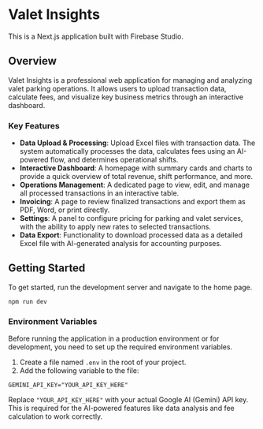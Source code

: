 # Valet Insights

This is a Next.js application built with Firebase Studio.

## Overview

Valet Insights is a professional web application for managing and analyzing valet parking operations. It allows users to upload transaction data, calculate fees, and visualize key business metrics through an interactive dashboard.

### Key Features

- **Data Upload & Processing**: Upload Excel files with transaction data. The system automatically processes the data, calculates fees using an AI-powered flow, and determines operational shifts.
- **Interactive Dashboard**: A homepage with summary cards and charts to provide a quick overview of total revenue, shift performance, and more.
- **Operations Management**: A dedicated page to view, edit, and manage all processed transactions in an interactive table.
- **Invoicing**: A page to review finalized transactions and export them as PDF, Word, or print directly.
- **Settings**: A panel to configure pricing for parking and valet services, with the ability to apply new rates to selected transactions.
- **Data Export**: Functionality to download processed data as a detailed Excel file with AI-generated analysis for accounting purposes.

## Getting Started

To get started, run the development server and navigate to the home page.

```
npm run dev
```

### Environment Variables

Before running the application in a production environment or for development, you need to set up the required environment variables.

1.  Create a file named `.env` in the root of your project.
2.  Add the following variable to the file:

```
GEMINI_API_KEY="YOUR_API_KEY_HERE"
```

Replace `"YOUR_API_KEY_HERE"` with your actual Google AI (Gemini) API key. This is required for the AI-powered features like data analysis and fee calculation to work correctly.
